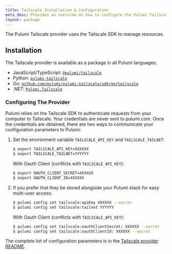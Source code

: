 ```yaml
---
title: Tailscale Installation & Configuration
meta_desc: Provides an overview on how to configure the Pulumi Tailscale Provider.
layout: package
---
```


The Pulumi Tailscale provider uses the Tailscale SDK to manage resources.

## Installation

The Tailscale provider is available as a package in all Pulumi languages:

* JavaScript/TypeScript: [`@pulumi/tailscale`](https://www.npmjs.com/package/@pulumi/tailscale)
* Python: [`pulumi-tailscale`](https://pypi.org/project/pulumi-tailscale/)
* Go: [`github.com/pulumi/pulumi-tailscale/sdk/go/tailscale`](https://github.com/pulumi/pulumi-tailscale)
* .NET: [`Pulumi.Tailscale`](https://www.nuget.org/packages/Pulumi.Tailscale)

### Configuring The Provider

Pulumi relies on the Tailscale SDK to authenticate requests from your computer to Tailscale. Your credentials are never sent
to pulumi.com. Once the credentials are obtained, there are two ways to communicate your configuration parameters to Pulumi:

1. Set the environment variable `TAILSCALE_API_KEY` and `TAILSCALE_TAILNET`:

    ```bash
    $ export TAILSCALE_API_KEY=XXXXXX
    $ export TAILSCALE_TAILNET=YYYYYY
    ```
   With Oauth Client (conflicts with `TAILSCALE_API_KEY`):
    ```bash
    $ export OAUTH_CLIENT_SECRET=XXXXXX
    $ export OAUTH_CLIENT_ID=XXXXXX
    ```
 

2. If you prefer that they be stored alongside your Pulumi stack for easy multi-user access:

    ```bash
    $ pulumi config set tailscale:apiKey XXXXXX --secret
    $ pulumi config set tailscale:tailnet YYYYYY
    ```
    With Oauth Client (conflicts with `TAILSCALE_API_KEY`):
    ```bash
    $ pulumi config set tailscale:oauthClientSecret: XXXXXX --secret
    $ pulumi config set tailscale:oauthClientId: XXXXXX --secret
    ```


 The complete list of
configuration parameters is in the [Tailscale provider README](https://github.com/pulumi/pulumi-tailscale/blob/master/README.md).
